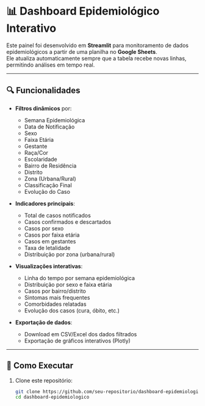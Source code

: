 # 📊 Dashboard Epidemiológico Interativo

Este painel foi desenvolvido em **Streamlit** para monitoramento de dados epidemiológicos a partir de uma planilha no **Google Sheets**.  
Ele atualiza automaticamente sempre que a tabela recebe novas linhas, permitindo análises em tempo real.

---

## 🔍 Funcionalidades

- **Filtros dinâmicos** por:
  - Semana Epidemiológica
  - Data de Notificação
  - Sexo
  - Faixa Etária
  - Gestante
  - Raça/Cor
  - Escolaridade
  - Bairro de Residência
  - Distrito
  - Zona (Urbana/Rural)
  - Classificação Final
  - Evolução do Caso

- **Indicadores principais**:
  - Total de casos notificados
  - Casos confirmados e descartados
  - Casos por sexo
  - Casos por faixa etária
  - Casos em gestantes
  - Taxa de letalidade
  - Distribuição por zona (urbana/rural)

- **Visualizações interativas**:
  - Linha do tempo por semana epidemiológica
  - Distribuição por sexo e faixa etária
  - Casos por bairro/distrito
  - Sintomas mais frequentes
  - Comorbidades relatadas
  - Evolução dos casos (cura, óbito, etc.)

- **Exportação de dados**:
  - Download em CSV/Excel dos dados filtrados
  - Exportação de gráficos interativos (Plotly)

---

## 🚀 Como Executar

1. Clone este repositório:
   ```bash
   git clone https://github.com/seu-repositorio/dashboard-epidemiologico.git
   cd dashboard-epidemiologico